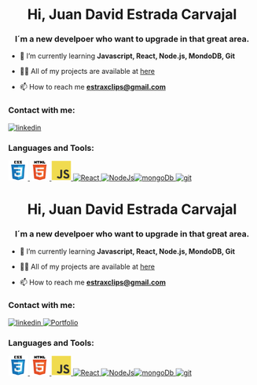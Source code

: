 
<h1 align="center">Hi, Juan David Estrada Carvajal</h1>
<h3 align="center">I´m a new develpoer who want to upgrade in that great area.</h3>

- 🌱 I’m currently learning **Javascript, React, Node.js, MondoDB, Git**

- 👨‍💻 All of my projects are available at [here](https://portafolio-pag.vercel.app/)

- 📫 How to reach me **estraxclips@gmail.com**

<h3 align="left">Contact with me:</h3>
<p align="left">
<a href="https://www.linkedin.com/in/juan-david-estrada-carvajal-691732251/" target="_blank" rel="noreferrer"> <img src="https://cdn.jsdelivr.net/gh/devicons/devicon/icons/linkedin/linkedin-original.svg" alt="linkedin" width="40" height="40"/></a>
</p>

<h3 align="left">Languages and Tools:</h3>
<p align="left"><a href="https://www.w3schools.com/css/" target="_blank" rel="noreferrer"> <img src="https://raw.githubusercontent.com/devicons/devicon/master/icons/css3/css3-original-wordmark.svg" alt="css3" width="40" height="40"/> </a><a href="https://developer.mozilla.org/en-US/docs/Web/HTML" target="_blank" rel="noreferrer"> <img src="https://raw.githubusercontent.com/devicons/devicon/master/icons/html5/html5-original-wordmark.svg" alt="html5" width="40" height="40"/> </a> <a href="https://developer.mozilla.org/en-US/docs/Web/JavaScript" target="_blank" rel="noreferrer"> <img src="https://raw.githubusercontent.com/devicons/devicon/master/icons/javascript/javascript-original.svg" alt="javascript" width="40" height="40"/> </a> <a href="https://es.reactjs.org/" target="_blank" rel="noreferrer"> <img src="https://cdn.jsdelivr.net/gh/devicons/devicon/icons/react/react-original-wordmark.svg" alt="React" width="40" height="40"/></a><a href="https://nodejs.org/en/" target="_blank" rel="noreferrer"> <img src="https://cdn.jsdelivr.net/gh/devicons/devicon/icons/nodejs/nodejs-original.svg" alt="NodeJs" width="40" height="40"/></a><a href="https://www.mongodb.com/cloud/atlas/lp/try4?utm_source=google&utm_campaign=search_gs_pl_evergreen_atlas_core_prosp-brand_gic-null_amers-co_ps-all_desktop_eng_lead&utm_term=mongodb&utm_medium=cpc_paid_search&utm_ad=e&utm_ad_campaign_id=12212624317&adgroup=115749712463&gclid=CjwKCAiAyfybBhBKEiwAgtB7fkGDrg7o_zrKkkkh3aeIJgFjnsVKbnI3tAS82N_kMFO-K08fxW-66xoCCnUQAvD_BwE" target="_blank" rel="noreferrer"><img src="https://cdn.jsdelivr.net/gh/devicons/devicon/icons/mongodb/mongodb-original.svg" alt="mongoDb" width="40" height="40"/></a><a href="https://git-scm.com/"> <img src="https://cdn.jsdelivr.net/gh/devicons/devicon/icons/git/git-original.svg" alt="git" width="40" height="40"/></a>
 </p>
<h1 align="center">Hi, Juan David Estrada Carvajal</h1>
<h3 align="center">I´m a new develpoer who want to upgrade in that great area.</h3>

- 🌱 I’m currently learning **Javascript, React, Node.js, MondoDB, Git**

- 👨‍💻 All of my projects are available at [here](here)

- 📫 How to reach me **estraxclips@gmail.com**

<h3 align="left">Contact with me:</h3>
<p align="left">
<a href="https://www.linkedin.com/in/juan-david-estrada-carvajal-691732251/" target="_blank" rel="noreferrer"> <img src="https://cdn.jsdelivr.net/gh/devicons/devicon/icons/linkedin/linkedin-original.svg" alt="linkedin" width="40" height="40"/></a><a href="https://portafolio-pag.vercel.app/" target="_blank" rel="noreferrer"> <img src="https://cdn.jsdelivr.net/gh/devicons/devicon/icons/chrome/chrome-original.svg" alt="Portfolio" width="40" height="40"/></a>
</p>

<h3 align="left">Languages and Tools:</h3>
<p align="left"><a href="https://www.w3schools.com/css/" target="_blank" rel="noreferrer"> <img src="https://raw.githubusercontent.com/devicons/devicon/master/icons/css3/css3-original-wordmark.svg" alt="css3" width="40" height="40"/> </a><a href="https://developer.mozilla.org/en-US/docs/Web/HTML" target="_blank" rel="noreferrer"> <img src="https://raw.githubusercontent.com/devicons/devicon/master/icons/html5/html5-original-wordmark.svg" alt="html5" width="40" height="40"/> </a> <a href="https://developer.mozilla.org/en-US/docs/Web/JavaScript" target="_blank" rel="noreferrer"> <img src="https://raw.githubusercontent.com/devicons/devicon/master/icons/javascript/javascript-original.svg" alt="javascript" width="40" height="40"/> </a> <a href="https://es.reactjs.org/" target="_blank" rel="noreferrer"> <img src="https://cdn.jsdelivr.net/gh/devicons/devicon/icons/react/react-original-wordmark.svg" alt="React" width="40" height="40"/></a><a href="https://nodejs.org/en/" target="_blank" rel="noreferrer"> <img src="https://cdn.jsdelivr.net/gh/devicons/devicon/icons/nodejs/nodejs-original.svg" alt="NodeJs" width="40" height="40"/></a><a href="https://www.mongodb.com/cloud/atlas/lp/try4?utm_source=google&utm_campaign=search_gs_pl_evergreen_atlas_core_prosp-brand_gic-null_amers-co_ps-all_desktop_eng_lead&utm_term=mongodb&utm_medium=cpc_paid_search&utm_ad=e&utm_ad_campaign_id=12212624317&adgroup=115749712463&gclid=CjwKCAiAyfybBhBKEiwAgtB7fkGDrg7o_zrKkkkh3aeIJgFjnsVKbnI3tAS82N_kMFO-K08fxW-66xoCCnUQAvD_BwE" target="_blank" rel="noreferrer"><img src="https://cdn.jsdelivr.net/gh/devicons/devicon/icons/mongodb/mongodb-original.svg" alt="mongoDb" width="40" height="40"/></a><a href="https://git-scm.com/"> <img src="https://cdn.jsdelivr.net/gh/devicons/devicon/icons/git/git-original.svg" alt="git" width="40" height="40"/></a>
 </p>
